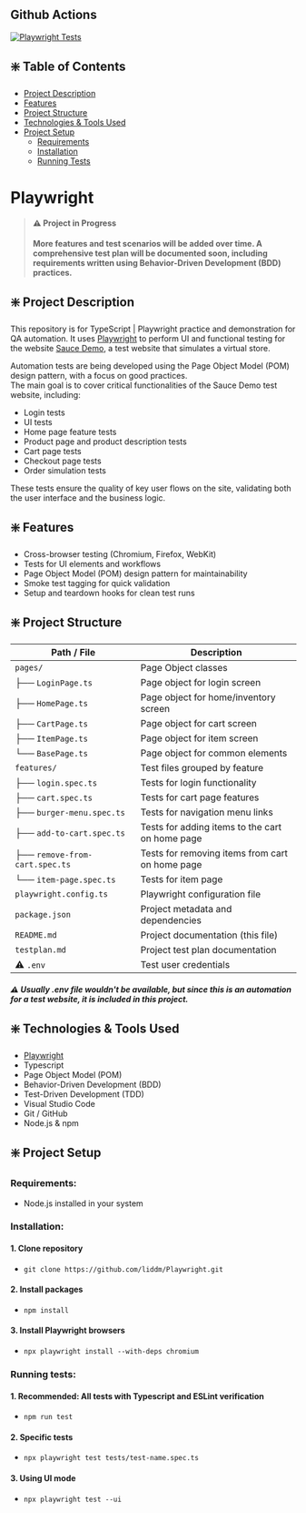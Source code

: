 ## Github Actions

[![Playwright Tests](https://github.com/liddm/Playwright/actions/workflows/playwright.yml/badge.svg)](https://github.com/liddm/Playwright/actions/workflows/playwright.yml)

## ❇️ Table of Contents
- [Project Description](#️-project-description)
- [Features](#️-features)
- [Project Structure](#️-project-structure)
- [Technologies & Tools Used](#️-technologies--tools-used)
- [Project Setup](#️-project-setup)
  - [Requirements](#requirements)
  - [Installation](#installation)
  - [Running Tests](#running-tests)

# Playwright

> #### ⚠️ Project in Progress  
> **More features and test scenarios will be added over time. A comprehensive test plan will be documented soon, including requirements written using Behavior-Driven Development (BDD) practices.**

## ❇️ Project Description

This repository is for TypeScript | Playwright practice and demonstration for QA automation. It uses [Playwright](https://playwright.dev/) to perform UI and functional testing for the website [Sauce Demo](https://www.saucedemo.com/), a test website that simulates a virtual store.

Automation tests are being developed using the Page Object Model (POM) design pattern, with a focus on good practices.  
The main goal is to cover critical functionalities of the Sauce Demo test website, including:

- Login tests  
- UI tests  
- Home page feature tests  
- Product page and product description tests  
- Cart page tests  
- Checkout page tests  
- Order simulation tests  

These tests ensure the quality of key user flows on the site, validating both the user interface and the business logic.

## ❇️ Features

- Cross-browser testing (Chromium, Firefox, WebKit)  
- Tests for UI elements and workflows  
- Page Object Model (POM) design pattern for maintainability  
- Smoke test tagging for quick validation  
- Setup and teardown hooks for clean test runs  


## ❇️ Project Structure

| Path / File                     | Description                                        |
|----------------------------------|---------------------------------------------------|
| `pages/`                         | Page Object classes                               |
| ├── `LoginPage.ts`              | Page object for login screen                       |
| ├── `HomePage.ts`               | Page object for home/inventory screen              |
| ├── `CartPage.ts`               | Page object for cart screen                        |
| ├── `ItemPage.ts`               | Page object for item screen                        |
| └── `BasePage.ts`                 | Page object for common elements                  |
| `features/`                      | Test files grouped by feature                     |
| ├── `login.spec.ts`             | Tests for login functionality                      |
| ├── `cart.spec.ts`              | Tests for cart page features                       |
| ├── `burger-menu.spec.ts`       | Tests for navigation menu links                    |
| ├── `add-to-cart.spec.ts`       | Tests for adding items to the cart on home page    |
| ├── `remove-from-cart.spec.ts`  | Tests for removing items from cart on home page    |
| └── `item-page.spec.ts`          | Tests for item page                               |
| `playwright.config.ts`          | Playwright configuration file                      |
| `package.json`                  | Project metadata and dependencies                  |
| `README.md`                     | Project documentation (this file)                  |
| `testplan.md`                     | Project test plan documentation                  |
| ⚠️ `.env`                            | Test user credentials                            |

##### ⚠️ _Usually .env file wouldn't be available, but since this is an automation for a test website, it is included in this project._  

## ❇️ Technologies & Tools Used

- [Playwright](https://playwright.dev/)  
- Typescript  
- Page Object Model (POM)  
- Behavior-Driven Development (BDD)  
- Test-Driven Development (TDD)  
- Visual Studio Code  
- Git / GitHub  
- Node.js & npm


## ❇️ Project Setup
### Requirements:
- Node.js installed in your system

### Installation:
#### 1. Clone repository
- ```git clone https://github.com/liddm/Playwright.git```
#### 2. Install packages
- ```npm install```
#### 3. Install Playwright browsers
- ```npx playwright install --with-deps chromium```



### Running tests:
#### 1. Recommended: All tests with Typescript and ESLint verification
- ```npm run test```
#### 2. Specific tests
- ```npx playwright test tests/test-name.spec.ts```
#### 3. Using UI mode
- ```npx playwright test --ui```


